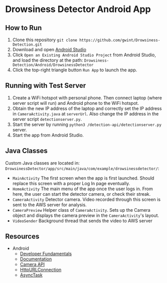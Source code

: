 # Drowsiness Detector Android App

## How to Run
1. Clone this repository `git clone https://github.com/gwint/Drowsiness-Detection.git`
2. Download and open [Android Studio](https://developer.android.com/studio/install)
3. Click `Open an Existing Android Studio Project` from Android Studio, and load the directory at the path: `Drowsiness-Detection/Android/DrowsinessDetector`
4. Click the top-right triangle button `Run App` to launch the app.

## Running with Test Server
1. Create a WiFi hotspot with personal phone. Then connect laptop (where server script will run) and Android phone to the WiFi hotspot.
2. Obtain the new IP address of the laptop and correctly set the IP address in `CameraActivity.java` at `serverUrl`. Also change the IP address in the server script `detectionserver.py`.
3. Start the server by running `python3 /detection-api/detectionserver.py` server.
4. Start the app from Android Studio.

## Java Classes
Custom Java classes are located in: `DrowsinessDetector/app/src/main/java/com/example/drowsinessdetector/`:
* `MainActivity` The first screen when the app is first launched. Should replace this screen with a proper Log In page eventually.
* `HomeActivity` The main menu of the app once the user logs in. From here, the user can start the detector camera, or check their streak.
* `CameraActivity` Detector camera. Video recorded through this screen is sent to the AWS server for analysis.
* `CameraPreview` Helper class of `CameraActivity`. Sets up the Camera object and displays the camera preview in the `CameraActivity`'s layout.
* `VideoSender` Background thread that sends the video to AWS server

## Resources
* Android
    * [Developer Fundamentals](https://codelabs.developers.google.com/android-training/)
    * [Documentation](https://developer.android.com/docs/)
    * [Camera API](https://developer.android.com/guide/topics/media/camera#custom-camera)
	* [HttpURLConnection](https://developer.android.com/reference/java/net/HttpURLConnection.html)
	* [AsyncTask](https://developer.android.com/reference/android/os/AsyncTask)
